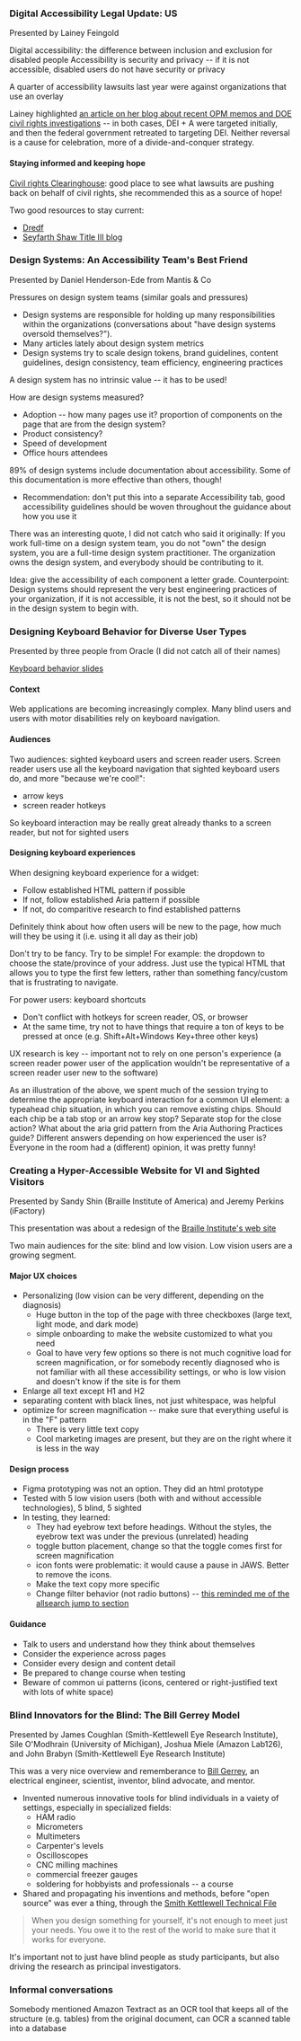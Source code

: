 ### Digital Accessibility Legal Update: US

Presented by Lainey Feingold

Digital accessibility: the difference between inclusion and exclusion for disabled people 
Accessibility is security and privacy -- if it is not accessible, disabled users do not have security or privacy 

A quarter of accessibility lawsuits last year were against organizations that use an overlay

Lainey highlighted [an article on her blog about recent OPM memos and DOE civil rights investigations](https://www.lflegal.com/2025/02/singling-out-disability/) -- in both cases, DEI + A were targeted initially, and then the federal government retreated to targeting DEI.  Neither reversal is a cause for celebration, more of a divide-and-conquer strategy.

#### Staying informed and keeping hope

[Civil rights Clearinghouse](https://clearinghouse.net/): good place to see what lawsuits are pushing back on behalf of civil rights, she recommended this as a source of hope! 

Two good resources to stay current:
* [Dredf](https://dredf.org/)
* [Seyfarth Shaw Title III blog](https://www.adatitleiii.com/)

### Design Systems: An Accessibility Team's Best Friend

Presented by Daniel Henderson-Ede from Mantis & Co

Pressures on design system teams (similar goals and pressures)
* Design systems are responsible for holding up many responsibilities within the organizations (conversations about "have design systems oversold themselves?").
* Many articles lately about design system metrics
* Design systems try to scale design tokens, brand guidelines, content guidelines, design consistency, team efficiency, engineering practices

A design system has no intrinsic value -- it has to be used!

How are design systems measured?
* Adoption -- how many pages use it?  proportion of components on the page that are from the design system?
* Product consistency?
* Speed of development
* Office hours attendees

89% of design systems include documentation about accessibility.  Some of this documentation is more effective than others, though!
* Recommendation: don't put this into a separate Accessibility tab, good accessibility guidelines should be woven throughout the guidance about how you use it

There was an interesting quote, I did not catch who said it originally: If you work full-time on a design system team, you do not "own" the design system, you are a full-time design system practitioner.  The organization owns the design system, and everybody should be contributing to it.

Idea: give the accessibility of each component a letter grade.
Counterpoint: Design systems should represent the very best engineering practices of your organization, if it is not accessible, it is not the best, so it should not be in the design system to begin with.

### Designing Keyboard Behavior for Diverse User Types

Presented by three people from Oracle (I did not catch all of their names)

[Keyboard behavior slides](http://a11y.work/keys.pptx)

#### Context

Web applications are becoming increasingly complex.  Many blind users and users with motor disabilities rely on keyboard navigation.

#### Audiences

Two audiences: sighted keyboard users and screen reader users.  Screen reader users use all the keyboard navigation that sighted keyboard users do, and more "because we're cool!":
  * arrow keys
  * screen reader hotkeys

So keyboard interaction may be really great already thanks to a screen reader, but not for sighted users

#### Designing keyboard experiences

When designing keyboard experience for a widget:
* Follow established HTML pattern if possible
* If not, follow established Aria pattern if possible
* If not, do comparitive research to find established patterns

Definitely think about how often users will be new to the page, how much will they be using it (i.e. using it all day as their job)

Don't try to be fancy.  Try to be simple!  For example: the dropdown to choose the state/province of your address.  Just use the typical HTML that allows you to type the first few letters, rather than something fancy/custom that is frustrating to navigate.

For power users: keyboard shortcuts
* Don't conflict with hotkeys for screen reader, OS, or browser
* At the same time, try not to have things that require a ton of keys to be pressed at once (e.g. Shift+Alt+Windows Key+three other keys)

UX research is key -- important not to rely on one person's experience (a screen reader power user of the application wouldn't be representative of a screen reader user new to the software)

As an illustration of the above, we spent much of the session trying to determine the appropriate keyboard interaction for a common UI element: a typeahead chip situation, in which you can remove existing chips.  Should each chip be a tab stop or an arrow key stop?  Separate stop for the close action?  What about the aria grid pattern from the Aria Authoring Practices guide?  Different answers depending on how experienced the user is?  Everyone in the room had a (different) opinion, it was pretty funny!

### Creating a Hyper-Accessible Website for VI and Sighted Visitors

Presented by Sandy Shin (Braille Institute of America) and Jeremy Perkins (iFactory)

This presentation was about a redesign of the [Braille Institute's web site](https://www.brailleinstitute.org/)

Two main audiences for the site: blind and low vision.  Low vision users are a growing segment.

#### Major UX choices

* Personalizing (low vision can be very different, depending on the diagnosis)
    * Huge button in the top of the page with three checkboxes (large text, light mode, and dark mode)
    * simple onboarding to make the website customized to what you need
    * Goal to have very few options so there is not much cognitive load for screen magnification, or for somebody recently diagnosed who is not familiar with all these accessibility settings, or who is low vision and doesn't know if the site is for them
* Enlarge all text except H1 and H2
* separating content with black lines, not just whitespace, was helpful
* optimize for screen magnification -- make sure that everything useful is in the "F" pattern
    * There is very little text copy
    * Cool marketing images are present, but they are on the right where it is less in the way

#### Design process

* Figma prototyping was not an option.  They did an html prototype
* Tested with 5 low vision users (both with and without accessible technologies), 5 blind, 5 sighted
* In testing, they learned:
    * They had eyebrow text before headings.  Without the styles, the eyebrow text was under the previous (unrelated) heading
    * toggle button placement, change so that the toggle comes first for screen magnification
    * icon fonts were problematic: it would cause a pause in JAWS.  Better to remove the icons.
    * Make the text copy more specific
    * Change filter behavior (not radio buttons) -- [this reminded me of the allsearch jump to section](https://www.brailleinstitute.org/find-services/offerings/)

#### Guidance

* Talk to users and understand how they think about themselves
* Consider the experience across pages
* Consider every design and content detail
* Be prepared to change course when testing
* Beware of common ui patterns (icons, centered or right-justified text with lots of white space)

### Blind Innovators for the Blind: The Bill Gerrey Model

Presented by James Coughlan (Smith-Kettlewell Eye Research Institute), Sile O'Modhrain (University of Michigan), Joshua Miele (Amazon Lab126), and John Brabyn (Smith-Kettlewell Eye Research Institute)

This was a very nice overview and rememberance to [Bill Gerrey](https://www.ski.org/news/skeri-mourns-passing-bill-gerrey), an electrical engineer, scientist, inventor, blind advocate, and mentor.

* Invented numerous innovative tools for blind individuals in a vaiety of settings, especially in specialized fields:
    * HAM radio
    * Micrometers
    * Multimeters
    * Carpenter's levels
    * Oscilloscopes
    * CNC milling machines
    * commercial freezer gauges
    * soldering for hobbyists and professionals -- a course
* Shared and propagating his inventions and methods, before "open source" was ever a thing, through the [Smith Kettlewell Technical File](https://www.ski.org/smith-kettlewell-technical-file)

> When you design something for yourself, it's not enough to meet just your needs.  You owe it to the rest of the world to make sure that it works for everyone.

It's important not to just have blind people as study participants, but also driving the research as principal investigators.


### Informal conversations

Somebody mentioned Amazon Textract as an OCR tool that keeps all of the structure (e.g. tables) from the original document, can OCR a scanned table into a database
